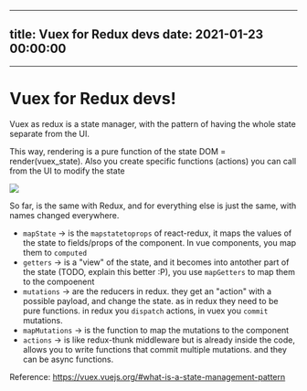 
---
title: Vuex for Redux devs
date: 2021-01-23 00:00:00
---
---

# Vuex for Redux devs!

Vuex as redux is a state manager, with the pattern of having the whole state separate from the UI. 

This way, rendering is a pure function of the state DOM = render(vuex_state). Also you create specific functions (actions) you can call from the UI to modify the state

![](<../images/Pasted image 20210123191415.png>)

So far, is the same with Redux, and for everything else is just the same, with names changed everywhere.


- `mapState` -> is the `mapstatetoprops` of react-redux, it maps the values of the state to fields/props of the component. In vue components, you map them to `computed`
-  `getters` -> is a "view" of the state, and it becomes into antother part of the state (TODO, explain this better :P), you use `mapGetters` to map them to the compoenent
- `mutations` -> are the reducers in redux. they get an "action" with a possible payload, and change the state. as in redux they need to be pure functions. in redux you `dispatch` actions, in vuex you `commit` mutations.
- `mapMutations` -> is the function to map the mutations to the component
- `actions` -> is like redux-thunk middleware but is already inside the code, allows you to write functions that commit multiple mutations. and they can be async functions.

Reference: https://vuex.vuejs.org/#what-is-a-state-management-pattern

